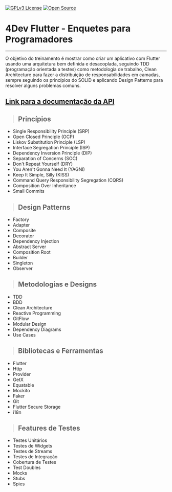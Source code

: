 [![GPLv3 License](https://img.shields.io/badge/License-GPL%20v3-yellow.svg)](https://opensource.org/licenses/)
[![Open Source](https://badges.frapsoft.com/os/v1/open-source.svg?v=103)](https://opensource.org/)

# **4Dev Flutter - Enquetes para Programadores**

---

O objetivo do treinamento é mostrar como criar um aplicativo com Flutter usando uma arquitetura bem definida e desacoplada, seguindo TDD (programação orientada a testes) como metodologia de trabalho, Clean Architecture para fazer a distribuição de responsabilidades em camadas, sempre seguindo os princípios do SOLID e aplicando Design Patterns para resolver alguns problemas comuns.

## [**Link para a documentação da API**](http://fordevs.herokuapp.com/api-docs)

> ## Princípios

- Single Responsibility Principle (SRP)
- Open Closed Principle (OCP)
- Liskov Substitution Principle (LSP)
- Interface Segregation Principle (ISP)
- Dependency Inversion Principle (DIP)
- Separation of Concerns (SOC)
- Don't Repeat Yourself (DRY)
- You Aren't Gonna Need It (YAGNI)
- Keep It Simple, Silly (KISS)
- Command Query Responsibility Segregation (CQRS)
- Composition Over Inheritance
- Small Commits

> ## Design Patterns

- Factory
- Adapter
- Composite
- Decorator
- Dependency Injection
- Abstract Server
- Composition Root
- Builder
- Singleton
- Observer

> ## Metodologias e Designs

- TDD
- BDD
- Clean Architecture
- Reactive Programming
- GitFlow
- Modular Design
- Dependency Diagrams
- Use Cases

> ## Bibliotecas e Ferramentas

- Flutter
- Http
- Provider
- GetX
- Equatable
- Mockito
- Faker
- Git
- Flutter Secure Storage
- i18n

> ## Features de Testes

- Testes Unitários
- Testes de Widgets
- Testes de Streams
- Testes de Integração
- Cobertura de Testes
- Test Doubles
- Mocks
- Stubs
- Spies
